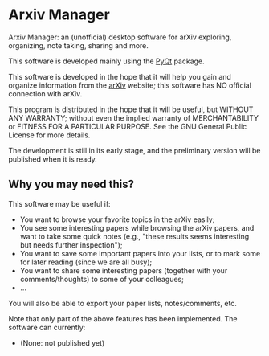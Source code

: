 # Arxiv Manager
Arxiv Manager: an (unofficial) desktop software for arXiv exploring, organizing, note taking, sharing and more.

This software is developed mainly using the [PyQt](https://www.riverbankcomputing.com/software/pyqt/) package. 

This software is developed in the hope that it will help you gain and organize information from the [arXiv](https://arxiv.org/) website; this software has NO official connection with arXiv.

This program is distributed in the hope that it will be useful, but WITHOUT ANY WARRANTY; without even the implied warranty of MERCHANTABILITY or FITNESS FOR A PARTICULAR PURPOSE. See the GNU General Public License for more details.

The development is still in its early stage, and the preliminary version will be published when it is ready.

## Why you may need this?
This software may be useful if:
- You want to browse your favorite topics in the arXiv easily;
- You see some interesting papers while browsing the arXiv papers, and want to take some quick notes (e.g., "these results seems interesting but needs further inspection");
- You want to save some important papers into your lists, or to mark some for later reading (since we are all busy);
- You want to share some interesting papers (together with your comments/thoughts) to some of your colleagues;
- ...

You will also be able to export your paper lists, notes/comments, etc.

Note that only part of the above features has been implemented. The software can currently:
- (None: not published yet)
